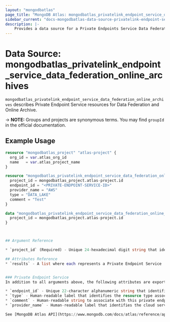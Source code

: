 ```yaml
---
layout: "mongodbatlas"
page_title: "MongoDB Atlas: mongodbatlas_privatelink_endpoint_service_data_federation_online_archives"
sidebar_current: "docs-mongodbatlas-data-source-privatelink-endpoint-service-data-federation-online-archives"
description: |-
    Provides a data source for a Private Endpoints Service Data Federation Online Archive.
---
```


# Data Source: mongodbatlas_privatelink_endpoint_service_data_federation_online_archives

`mongodbatlas_privatelink_endpoint_service_data_federation_online_archives` describes Private Endpoint Service resources for Data Federation and Online Archive.

-> **NOTE:** Groups and projects are synonymous terms. You may find `groupId` in the official documentation.

## Example Usage

```terraform
resource "mongodbatlas_project" "atlas-project" {
  org_id = var.atlas_org_id
  name   = var.atlas_project_name
}

resource "mongodbatlas_privatelink_endpoint_service_data_federation_online_archive" "test" {
  project_id = mongodbatlas_project.atlas-project.id
  endpoint_id = "<PRIVATE-ENDPOINT-SERVICE-ID>"
  provider_name = "AWS"
  type = "DATA_LAKE"
  comment = "Test"
}

data "mongodbatlas_privatelink_endpoint_service_data_federation_online_archives" "test_data_source" {
  project_id = mongodbatlas_project.atlas-project.id
}



## Argument Reference

* `project_id` (Required) - Unique 24-hexadecimal digit string that identifies your project. 

## Attributes Reference
* `results` - A list where each represents a Private Endpoint Service


### Private Endpoint Service 
In addition to all arguments above, the following attributes are exported:

* `endpoint_id` - Unique 22-character alphanumeric string that identifies the private endpoint. See [Atlas Data Lake supports Amazon Web Services private endpoints using the AWS PrivateLink feature](https://www.mongodb.com/docs/atlas/reference/api-resources-spec/#tag/Data-Federation/operation/createDataFederationPrivateEndpoint:~:text=Atlas%20Data%20Lake%20supports%20Amazon%20Web%20Services%20private%20endpoints%20using%20the%20AWS%20PrivateLink%20feature.).
* `type` - Human-readable label that identifies the resource type associated with this private endpoint.
* `comment` - Human-readable string to associate with this private endpoint.
* `provider_name` - Human-readable label that identifies the cloud service provider. 

See [MongoDB Atlas API](https://www.mongodb.com/docs/atlas/reference/api-resources-spec/#tag/Data-Federation/operation/createDataFederationPrivateEndpoint) Documentation for more information.

